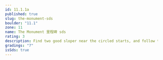 ```yaml
---
id: 11.1.1a
published: true
slug: the-monument-sds
boulder: "11.1"
zone: 11
name: The Monument 里程碑 sds
rating: 3
description: Find two good sloper near the circled starts, and follow the stand start version.
gradings: "7"
isSds: true
---
```

